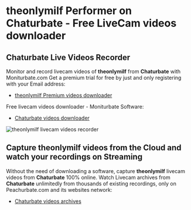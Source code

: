 # theonlymilf Performer on Chaturbate - Free LiveCam videos downloader

## Chaturbate Live Videos Recorder

Monitor and record livecam videos of **theonlymilf** from **Chaturbate** with Moniturbate.com
Get a premium trial for free by just and only registering with your Email address:
* [theonlymilf Premium videos downloader](https://moniturbate.com/request-demo-licence-key.html)

Free livecam videos downloader - Moniturbate Software:
* [Chaturbate videos downloader](https://moniturbate.com/moniturbate-download-software.html)

![theonlymilf livecam videos recorder](https://peachurnet.com/templates/moniturbate-software.png)


## Capture theonlymilf videos from the Cloud and watch your recordings on Streaming

Without the need of downloading a software, capture **theonlymilf** livecam videos from **Chaturbate** 100% online.
Watch Livecam archives from **Chaturbate** unlimitedly from thousands of existing recordings, only on Peachurbate.com and its websites network:
* [Chaturbate videos archives](https://peachurnet.com/)
